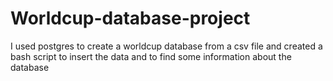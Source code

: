 # Worldcup-database-project
I used postgres to create a worldcup database from a csv file and created a bash script to insert the data and to find some information about the database
